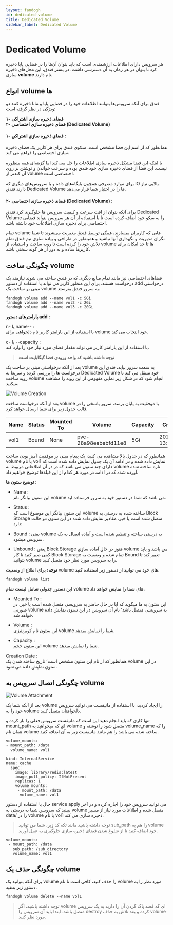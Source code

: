 ```yaml
---
layout: fandogh
id: dedicated-volume
title: Dedicated Volume
sidebar_label: Dedicated Volume
---
```


# Dedicated Volume

هر سرویس دارای اطلاعات ارزشمندی است که باید بتوان آن‌ها را در فضایی پایا ذخیره کرد تا بتوان در هر زمان به آن دسترسی داشت. در بستر فندق، این محل‌های ذخیره سازی **volume** نام دارند.

## انواع volume ها

فندق برای آنکه سرویس‌ها بتوانند اطلاعات خود را در فضایی پایا و مانا ذخیره کنند دو ویژگی در نظر گرفته است:

**۱- فضای ذخیره سازی اشتراکی  
۲- فضای ذخیره سازی اختصاصی (Dedicated Volume)**

  

#### ۱- فضای ذخیره سازی اشتراکی :

همانطور که از اسم این فضا مشخص است، سکوی فندق برای هر کاربر یک فضای ذخیره سازی اختصاصی را فراهم می کند.

با اینکه این فضا مشکل ذخیره سازی اطلاعات را حل می کند اما گزینه‌ای همه منظوره نیست. این فضا از فضای ذخیره سازی خود فندق بوده و سرعت خواندن و نوشتن بر روی آن کندتر از volume اختصاصی است.

برای موارد مصرفی همچون پایگاه‌های داده و یا سرویس‌های دیگری که IO بالایی نیاز دارند فندق Dedicated Volume ها را در اختیار شما قرار می‌دهد.

#### ۲- فضای ذخیره سازی اختصاصی (Dedicated Volume) :

برای آنکه بتوان از افت سرعت و کیفیت سرویس ها جلوگیری کرد فندق Dedicated Volume را به سکو خود اضافه کرده است تا با استفاده از آن هر سرویس بتواند فضایی اختصاصی برای ذخیره سازی اطلاعات خود داشته باشد.

تمام volume هایی که کاربران میسازند، همگی توسط فندق مدیریت می‌شوند تا شما نگران مدیریت و نگهداری آنها نباشید و همینطور در طراحی و پیاده سازی تیم فندق تمام تلاش خود را کرده است تا رویه ساخت و استفاده از volume ها تا حد امکان برای کاربرها ساده و به دور از هر گونه سختی باشد.


## چگونگی ساخت volume
 فضاهای اختصاصی نیز مانند تمام منابع دیگری که در فندق ساخته می شوند نیازمند یک درخواست هستند.
برای این منظور کاربر می تواند با استفاده از دستور add درخواستی مبنی بر ساخت یک volume به سرور فندق بفرستد.

```
fandogh volume add --name vol1 -c 5Gi
fandogh volume add --name vol2 -c 2Gi
fandogh volume add --name vol3 -c 20Gi
```


**پارامترهای دستور add :**

n- یا name-- :  
با استفاده از این پارامتر کاربر نام دلخواهی برای volume خود انتخاب می کند.

  
c- یا --capacity :  
با استفاده از این پارامتر کاربر می تواند مقدار فضای مورد نیاز خود را وارد کند. 


> **توجه داشته باشید که واحد ورودی فضا گیگابایت است**

بعد از آنکه درخواستی مبنی بر ساخت یک volume به سمت سرور بیاید، فندق این درخواست ها را بررسی کرده و سریعا به Dedicated Volume خود منتقل می کند تا رویه ساخت volume انجام شود که در شکل زیر نمایی مفهومی از این رویه را مشاهده میکنید.

![Volume Creation](/img/docs/volume_creation.png "Volume Creation")

بعد از آنکه درخواست ساخت volume با موفقیت به پایان برسد، سرور پاسخی را در قالب جدول زیر برای شما ارسال خواهد کرد.

| Name | Status | Mounted To | Volume 			  | Capacity | Creation Date |
|------|--------|------------|--------------------|------------|-----|
|vol1  |Bound   |    None    |pvc-28a98eabebfd11e8|5Gi| 2018-11-19 13:15:17+00:00

همانطور که در جدول بالا مشاهده می کنید، یک پیغام مبنی بر موفقیت آمیز بودن ساخت volume با نام vol1 نمایش داده شده و در ادامه آن یک جدول نمایش داده شده است که دارای چند ستون می باشد که در در آن اطلاعاتی مربوط به volume تازه ساخته شده آورده شده که در ادامه در مورد هر کدام از این فیلدها توضیح خواهیم داد.

**توضیح ستون ها :**

-   Name :  
    این ستون بیانگر نام volume می باشد که شما در دستور خود به سرور فرستاده اید.
    
-   Status :  
    این ستون بیانگر این موضوع است که volume ساخته شده به درستی به Block Storage متصل شده است یا خیر. مقادیر نمایش داده شده در این ستون دو حالت دارد:
    

- Bound :
یعنی volume به درستی ساخته و تنظیم شده است و آماده اتصال به یک سرویس میشود.

- Unbound : 
یعنی ‌Block Storage هنوز در حال آماده سازی volume می باشد و باید کمی صبر کنید تا کار Block Storage تمام شده و وضعیت به Bound تغییر کند تا بتوانید volume را به سرویس مورد نظر خود متصل کنید.

  
**توجه:** برای اطلاع از وضعیت volume های خود می توانید از دستور زیر استفاده کنید.
```
fandogh volume list
```


این دستور جدولی شامل لیست تمام volume های شما را نمایش خواهد داد.

-   Mounted To :  
    این ستون به ما میگوید که آیا در حال حاضر به سرویسی متصل شده است یا خیر. در صورتی volume به سرویسی متصل باشد٬ نام آن سرویس در این ستون نمایش داده خواهد شد.
    
-   Volume :  
    این ستون نام کوبرنتیزی volume شما را نمایش میدهد.
    
-   Capacity :  
    این ستون حجم volume شما را نمایش میدهد.
    

Creation Date :  
همانطور که از نام این ستون مشخص است٬ تاریخ ساخته شدن یک volume در این ستون نمایش داده می شود.

## چگونگی اتصال سرویس به volume


![Volume Attachment](/img/docs/volume_attachment.png "Volume Attachment")

بعد از آنکه شما یک volume را ایجاد کردید، با استفاده از مانیفست می توانید سرویس خود را به volume دلخواهتان متصل کنید.

تنها کاری که باید انجام دهید این است که مانیفست سرویس فعلی را باز کرده و mount_path ای که میخواهید به volume متصل شود را نوشته و volume_name را که همان نام volume ساخته شده می باشد را هم مانند مانیفست زیر  به آن اضافه کنید.

```
volume_mounts:
- mount_path: /data
  volume_name: vol1
```


```
kind: InternalService  
name: cache  
  spec:  
    image: library/redis:latest  
    image_pull_policy: IfNotPresent  
    replicas: 1  
    volume_mounts:  
     - mount_path: /data
      volume_name: vol1  
```


حال با استفاده از دستور service apply می توانید سرویس خود را اجاره کرده و در آخر ببینید که سرویس شما به درستی به volume متصل شده و اطلاعات مورد نیاز از مسیر data/ را در volume با نام vol1 ذخیره سازی می کند.

> توجه داشته باشید مانند تکه کد زیر، شما می توانید sub_path را هم به volume خود اضافه کنید تا از شلوغ شدن فضای ذخیره سازی جلوگیری به عمل آورید.
```
volume_mounts:
 - mount_path: /data
   sub_path: /sub_directory
   volume_name: vol1
```


## چگونگی حذف یک volume

برای آنکه بتوانید یک volume را حذف کنید، کافی است تا نام volume مورد نظر را به دستور زیر بدهید.

```
fandogh volume delete --name vol1
```


> توجه داشته باشید، اگر volume ای که قصد پاک کردن آن را دارید به یک سرویس متصل باشد، ابتدا باید آن سرویس را destroy کرده و بعد تلاش به حذف volume مورد نظر کنید.
